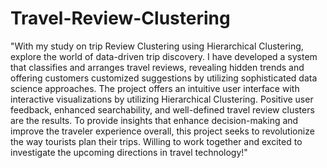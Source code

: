 # Travel-Review-Clustering
"With my study on trip Review Clustering using Hierarchical Clustering, explore the world of data-driven trip discovery. I have developed a system that classifies and arranges travel reviews, revealing hidden trends and offering customers customized suggestions by utilizing sophisticated data science approaches. The project offers an intuitive user interface with interactive visualizations by utilizing Hierarchical Clustering. Positive user feedback, enhanced searchability, and well-defined travel review clusters are the results. To provide insights that enhance decision-making and improve the traveler experience overall, this project seeks to revolutionize the way tourists plan their trips. Willing to work together and excited to investigate the upcoming directions in travel technology!"
